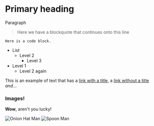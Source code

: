Primary heading
===============

Paragraph

> Here we have a blockquote
> that continues onto this line

`Here is a code block.`

+ List
	+ Level 2
		+ Level 3
+ Level 1
	+ Level 2 again

This is an example of text that has a [link with a title](http://google.com 'test'),
a [link without a title](http://wordpress.com) *and*...

### Images!

__Wow__, aren't you lucky!

![Onion Hat Man](http://i.imgur.com/Y8Lkp20.jpg 'This is very important.')
![Spoon Man](https://media.mutualart.com/Images/2018_04/16/07/072730639/ff99ff87-8dc7-4eae-9958-353b9c4a1ee0_570.Jpeg)